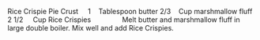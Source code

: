 Rice Crispie Pie Crust
 
 
1    Tablespoon butter
2/3    Cup marshmallow fluff
2 1/2     Cup Rice Crispies
    
    
    
Melt butter and marshmallow fluff in large double boiler.
Mix well and add Rice Crispies.
 
